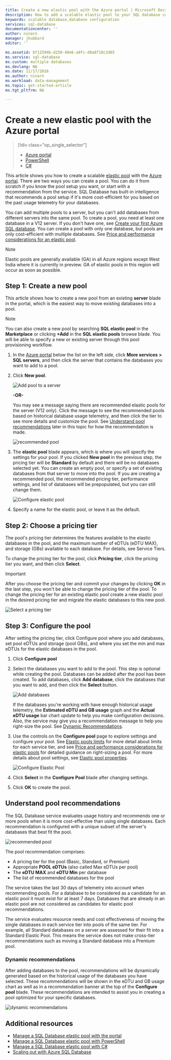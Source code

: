 ```yaml
---
title: Create a new elastic pool with the Azure portal | Microsoft Docs
description: How to add a scalable elastic pool to your SQL database configuration for easier administration and resource sharing across many databases.
keywords: scalable database,database configuration
services: sql-database
documentationcenter: ''
author: ninarn
manager: jhubbard
editor: ''

ms.assetid: bf12594b-d258-40e6-a9fc-d8a8710c2d65
ms.service: sql-database
ms.custom: multiple databases
ms.devlang: NA
ms.date: 11/17/2016
ms.author: ninarn
ms.workload: data-management
ms.topic: get-started-article
ms.tgt_pltfrm: NA

---
```

# Create a new elastic pool with the Azure portal
> [!div class="op_single_selector"]
> * [Azure portal](sql-database-elastic-pool-create-portal.md)
> * [PowerShell](sql-database-elastic-pool-create-powershell.md)
> * [C#](sql-database-elastic-pool-create-csharp.md)
>

This article shows you how to create a scalable [elastic pool](sql-database-elastic-pool.md) with the [Azure portal](https://portal.azure.com/). There are two ways you can create a pool. You can do it from scratch if you know the pool setup you want, or start with a recommendation from the service. SQL Database has built-in intelligence that recommends a pool setup if it's more cost-efficient for you based on the past usage telemetry for your databases.

You can add multiple pools to a server, but you can't add databases from different servers into the same pool. To create a pool, you need at least one database in a V12 server. If you don't have one, see [Create your first Azure SQL database](sql-database-get-started.md). You can create a pool with only one database, but pools are only cost-efficient with multiple databases. See [Price and performance considerations for an elastic pool](sql-database-elastic-pool-guidance.md).

> [!NOTE]
> Elastic pools are generally available (GA) in all Azure regions except West India where it is currently in preview.  GA of elastic pools in this region will occur as soon as possible.
>
>

## Step 1: Create a new pool

This article shows how to create a new pool from an existing **server** blade in the portal, which is the easiest way to move existing databases into a pool.

> [!NOTE]
> You can also create a new pool by searching **SQL elastic pool** in the **Marketplace** or clicking **+Add** in the **SQL elastic pools** browse blade. You will be able to specify a new or existing server through this pool provisioning workflow.
>
>

1. In the [Azure portal](http://portal.azure.com/) below the list on the left side, click **More services** **>** **SQL servers**, and then click the server that contains the databases you want to add to a pool.
2. Click **New pool**.

    ![Add pool to a server](./media/sql-database-elastic-pool-create-portal/new-pool.png)

    **-OR-**

    You may see a message saying there are recommended elastic pools for the server (V12 only). Click the message to see the recommended pools based on historical database usage telemetry, and then click the tier to see more details and customize the pool. See [Understand pool recommendations](#understand-pool-recommendations) later in this topic for how the recommendation is made.

    ![recommended pool](./media/sql-database-elastic-pool-create-portal/recommended-pool.png)

3. The **elastic pool** blade appears, which is where you will specify the settings for your pool. If you clicked **New pool** in the previous step, the pricing tier will be **Standard** by default and there will be no databases selected yet. You can create an empty pool, or specify a set of existing databases from that server to move into the pool. If you are creating a recommended pool, the recommended pricing tier, performance settings, and list of databases will be prepopulated, but you can still change them.

    ![Configure elastic pool](./media/sql-database-elastic-pool-create-portal/configure-elastic-pool.png)

4. Specify a name for the elastic pool, or leave it as the default.

## Step 2: Choose a pricing tier

The pool's pricing tier determines the features available to the elastic databases in the pool, and the maximum number of eDTUs (eDTU MAX), and storage (GBs) available to each database. For details, see Service Tiers.

To change the pricing tier for the pool, click **Pricing tier**, click the pricing tier you want, and then click **Select**.

> [!IMPORTANT]
> After you choose the pricing tier and commit your changes by clicking **OK** in the last step, you won't be able to change the pricing tier of the pool. To change the pricing tier for an existing elastic pool create a new elastic pool in the desired pricing tier and migrate the elastic databases to this new pool.
>
>

![Select a pricing tier](./media/sql-database-elastic-pool-create-portal/pricing-tier.png)

## Step 3: Configure the pool

After setting the pricing tier, click Configure pool where you add databases, set pool eDTUs and storage (pool GBs), and where you set the min and max eDTUs for the elastic databases in the pool.

1. Click **Configure pool**
2. Select the databases you want to add to the pool. This step is optional while creating the pool. Databases can be added after the pool has been created.
    To add databases, click **Add database**, click the databases that you want to add, and then click the **Select** button.

    ![Add databases](./media/sql-database-elastic-pool-create-portal/add-databases.png)

    If the databases you're working with have enough historical usage telemetry, the **Estimated eDTU and GB usage** graph and the **Actual eDTU usage** bar chart update to help you make configuration decisions. Also, the service may give you a recommendation message to help you right-size the pool. See [Dynamic Recommendations](#dynamic-recommendations).

3. Use the controls on the **Configure pool** page to explore settings and configure your pool. See [Elastic pools limits](sql-database-elastic-pool.md#edtu-and-storage-limits-for-elastic-pools) for more detail about limits for each service tier, and see [Price and performance considerations for elastic pools](sql-database-elastic-pool-guidance.md) for detailed guidance on right-sizing a pool. For more details about pool settings, see [Elastic pool properties](sql-database-elastic-pool.md#elastic-pool-properties).

	![Configure Elastic Pool](./media/sql-database-elastic-pool-create-portal/configure-performance.png)

4. Click **Select** in the **Configure Pool** blade after changing settings.
5. Click **OK** to create the pool.


## Understand pool recommendations

The SQL Database service evaluates usage history and recommends one or more pools when it is more cost-effective than using single databases. Each recommendation is configured with a unique subset of the server's databases that best fit the pool.

![recommended pool](./media/sql-database-elastic-pool-create-portal/recommended-pool.png)  

The pool recommendation comprises:

- A pricing tier for the pool (Basic, Standard, or Premium)
- Appropriate **POOL eDTUs** (also called Max eDTUs per pool)
- The **eDTU MAX** and **eDTU Min** per database
- The list of recommended databases for the pool

The service takes the last 30 days of telemetry into account when recommending pools. For a database to be considered as a candidate for an elastic pool it must exist for at least 7 days. Databases that are already in an elastic pool are not considered as candidates for elastic pool recommendations.

The service evaluates resource needs and cost effectiveness of moving the single databases in each service tier into pools of the same tier. For example, all Standard databases on a server are assessed for their fit into a Standard Elastic Pool. This means the service does not make cross-tier recommendations such as moving a Standard database into a Premium pool.

### Dynamic recommendations

After adding databases to the pool, recommendations will be dynamically generated based on the historical usage of the databases you have selected. These recommendations will be shown in the eDTU and GB usage chart as well as in a recommendation banner at the top of the **Configure pool** blade. These recommendations are intended to assist you in creating a pool optimized for your specific databases.

![dynamic recommendations](./media/sql-database-elastic-pool-create-portal/dynamic-recommendation.png)

## Additional resources

- [Manage a SQL Database elastic pool with the portal](sql-database-elastic-pool-manage-portal.md)
- [Manage a SQL Database elastic pool with PowerShell](sql-database-elastic-pool-manage-powershell.md)
- [Manage a SQL Database elastic pool with C#](sql-database-elastic-pool-manage-csharp.md)
- [Scaling out with Azure SQL Database](sql-database-elastic-scale-introduction.md)
